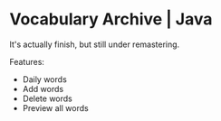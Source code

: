 # Vocabulary Archive | Java
It's actually finish, but still under remastering.

Features:
- Daily words
- Add words
- Delete words
- Preview all words
